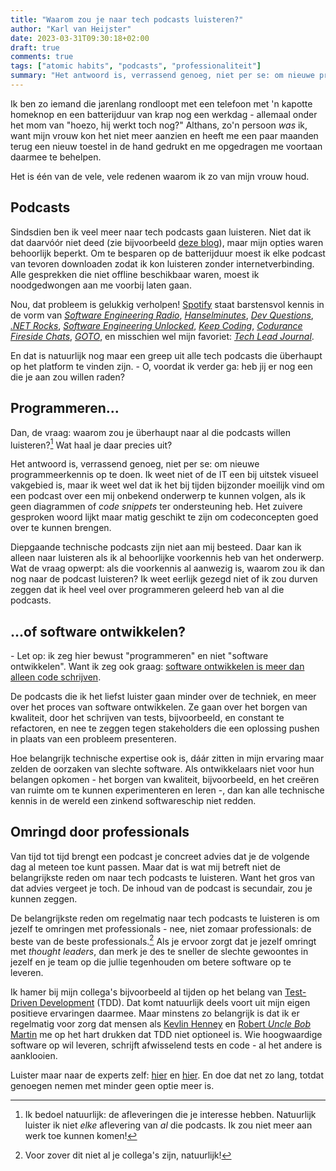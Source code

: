 ```yaml
---
title: "Waarom zou je naar tech podcasts luisteren?"
author: "Karl van Heijster"
date: 2023-03-31T09:30:18+02:00
draft: true
comments: true
tags: ["atomic habits", "podcasts", "professionaliteit"]
summary: "Het antwoord is, verrassend genoeg, niet per se: om nieuwe programmeerkennis op te doen. Ik weet niet of de IT een bij uitstek visueel vakgebied is, maar ik weet wel dat ik het bij tijden bijzonder moeilijk vind om een podcast over een mij onbekend onderwerp te kunnen volgen, als ik geen diagrammen of *code snippets* ter ondersteuning heb. Het zuivere gesproken woord lijkt maar matig geschikt te zijn om codeconcepten goed over te kunnen brengen."
---
```


Ik ben zo iemand die jarenlang rondloopt met een telefoon met 'n kapotte homeknop en een batterijduur van krap nog een werkdag - allemaal onder het mom van "hoezo, hij werkt toch nog?" Althans, zo'n persoon *was* ik, want mijn vrouw kon het niet meer aanzien en heeft me een paar maanden terug een nieuw toestel in de hand gedrukt en me opgedragen me voortaan daarmee te behelpen.


Het is één van de vele, vele redenen waarom ik zo van mijn vrouw houd.


## Podcasts


Sindsdien ben ik veel meer naar tech podcasts gaan luisteren. Niet dat ik dat daarvóór niet deed (zie bijvoorbeeld [deze blog](/blog/22/06/fietsen-met-tegenwind/)), maar mijn opties waren behoorlijk beperkt. Om te besparen op de batterijduur moest ik elke podcast van tevoren downloaden zodat ik kon luisteren zonder internetverbinding. Alle gesprekken die niet offline beschikbaar waren, moest ik noodgedwongen aan me voorbij laten gaan.


Nou, dat probleem is gelukkig verholpen! [Spotify](https://open.spotify.com/) staat barstensvol kennis in de vorm van [*Software Engineering Radio*](https://open.spotify.com/show/6UO3XQclSuNnGxB39QdAnL?si=45bf530f7c7f4b33), [*Hanselminutes*](https://open.spotify.com/show/4SrTUZr1s5C4SJmUxDIUDc?si=a602155250044b64), [*Dev Questions*](https://open.spotify.com/show/17OuTS0Fo5iVNeZdkGXhI0?si=85b493168ee9436e), [*.NET Rocks*](https://open.spotify.com/show/5tz9eGgXtNHmq3WVD3EwYx?si=d39686696bb84fb6), [*Software Engineering Unlocked*](https://open.spotify.com/show/2wz1OneBIDXpbBYeuyIsJL?si=4e72b572db4b43bc), [*Keep Coding*](https://open.spotify.com/show/4wHl9So2vq46BE6R3yDVWw?si=da505be492af4772), [*Codurance Fireside Chats*](https://open.spotify.com/show/7ctGMZx7sWjmCx4C7Lmv0a?si=47407672177b4fc2), [*GOTO*](https://open.spotify.com/show/1X1lCb4auIZoQKyYiC2PYM?si=2dd64674c0514731), en misschien wel mijn favoriet: [*Tech Lead Journal*](https://open.spotify.com/show/5suS91H6OfqDt14ZsOD4RV?si=61032fbe50774339).


En dat is natuurlijk nog maar een greep uit alle tech podcasts die überhaupt op het platform te vinden zijn. - O, voordat ik verder ga: heb jij er nog een die je aan zou willen raden? 


## Programmeren...


Dan, de vraag: waarom zou je überhaupt naar al die podcasts willen luisteren?[^1] Wat haal je daar precies uit?


Het antwoord is, verrassend genoeg, niet per se: om nieuwe programmeerkennis op te doen. Ik weet niet of de IT een bij uitstek visueel vakgebied is, maar ik weet wel dat ik het bij tijden bijzonder moeilijk vind om een podcast over een mij onbekend onderwerp te kunnen volgen, als ik geen diagrammen of *code snippets* ter ondersteuning heb. Het zuivere gesproken woord lijkt maar matig geschikt te zijn om codeconcepten goed over te kunnen brengen.


Diepgaande technische podcasts zijn niet aan mij besteed. Daar kan ik alleen naar luisteren als ik al behoorlijke voorkennis heb van het onderwerp. Wat de vraag opwerpt: als die voorkennis al aanwezig is, waarom zou ik dan nog naar de podcast luisteren? Ik weet eerlijk gezegd niet of ik zou durven zeggen dat ik heel veel over programmeren geleerd heb van al die podcasts. 


## ...of software ontwikkelen?


\- Let op: ik zeg hier bewust "programmeren" en niet "software ontwikkelen". Want ik zeg ook graag: [software ontwikkelen is meer dan alleen code schrijven](/blog/21/06/empathie-met-je-stakeholders/). 


De podcasts die ik het liefst luister gaan minder over de techniek, en meer over het proces van software ontwikkelen. Ze gaan over het borgen van kwaliteit, door het schrijven van tests, bijvoorbeeld, en constant te refactoren, en nee te zeggen tegen stakeholders die een oplossing pushen in plaats van een probleem presenteren.


Hoe belangrijk technische expertise ook is, dáár zitten in mijn ervaring maar zelden de oorzaken van slechte software. Als ontwikkelaars niet voor hun belangen opkomen - het borgen van kwaliteit, bijvoorbeeld, en het creëren van ruimte om te kunnen experimenteren en leren -, dan kan alle technische kennis in de wereld een zinkend softwareschip niet redden.  


## Omringd door professionals


Van tijd tot tijd brengt een podcast je concreet advies dat je de volgende dag al meteen toe kunt passen. Maar dat is wat mij betreft niet de belangrijkste reden om naar tech podcasts te luisteren. Want het gros van dat advies vergeet je toch. De inhoud van de podcast is secundair, zou je kunnen zeggen. 


De belangrijkste reden om regelmatig naar tech podcasts te luisteren is om jezelf te omringen met professionals - nee, niet zomaar professionals: de beste van de beste professionals.[^2] Als je ervoor zorgt dat je jezelf omringt met *thought leaders*, dan merk je des te sneller de slechte gewoontes in jezelf en je team op die jullie tegenhouden om betere software op te leveren.


Ik hamer bij mijn collega's bijvoorbeeld al tijden op het belang van [Test-Driven Development](/tags/test-driven-development/) (TDD). Dat komt natuurlijk deels voort uit mijn eigen positieve ervaringen daarmee. Maar minstens zo belangrijk is dat ik er regelmatig voor zorg dat mensen als [Kevlin Henney](http://kevlin.tel/) en [Robert *Uncle Bob* Martin](http://cleancoder.com/products) me op het hart drukken dat TDD niet optioneel is. Wie hoogwaardige software op wil leveren, schrijft afwisselend tests en code - al het andere is aanklooien.


Luister maar naar de experts zelf: [hier](https://open.spotify.com/episode/3qRkGEyr2u9BHTNS7FejQL?si=fc29b78228de4fb8) en [hier](https://open.spotify.com/episode/0l1H2V5yzKtE1KHrR0gIR1?si=6e1b063ab5234f1e). En doe dat net zo lang, totdat genoegen nemen met minder geen optie meer is.



[^1]: Ik bedoel natuurlijk: de afleveringen die je interesse hebben. Natuurlijk luister ik niet *elke* aflevering van *al* die podcasts. Ik zou niet meer aan werk toe kunnen komen!


[^2]: Voor zover dit niet al je collega's zijn, natuurlijk!

